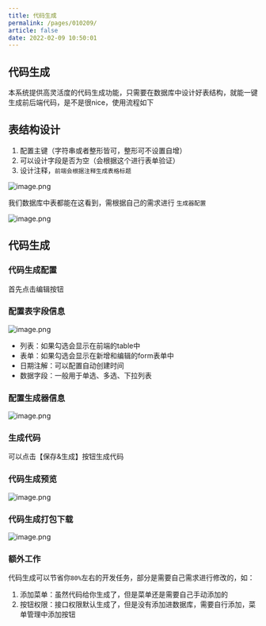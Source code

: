 ```yaml
---
title: 代码生成
permalink: /pages/010209/
article: false
date: 2022-02-09 10:50:01
---
```

## 代码生成
本系统提供高灵活度的代码生成功能，只需要在数据库中设计好表结构，就能一键生成前后端代码，是不是很nice，使用流程如下

##  表结构设计
1. 配置主键（字符串或者整形皆可，整形可不设置自增）
2. 可以设计字段是否为空（会根据这个进行表单验证）
3. 设计注释，```前端会根据注释生成表格标题```

![image.png](https://cxblog.qiniu.zhaohaoyue.love/20240318_1710751104253.png)

我们数据库中表都能在这看到，需根据自己的需求进行 ```生成器配置```

![image.png](https://cxblog.qiniu.zhaohaoyue.love/20240318_1710751197130.png)

## 代码生成

### 代码生成配置

首先点击编辑按钮

### 配置表字段信息

![image.png](https://cxblog.qiniu.zhaohaoyue.love/20240318_1710751323531.png)

- 列表：如果勾选会显示在前端的table中
- 表单：如果勾选会显示在新增和编辑的form表单中
- 日期注解：可以配置自动创建时间
- 数据字段：一般用于单选、多选、下拉列表

### 配置生成器信息

![image.png](https://cxblog.qiniu.zhaohaoyue.love/20240318_1710751534095.png)

### 生成代码

可以点击【保存&生成】按钮生成代码

### 代码生成预览

![image.png](https://cxblog.qiniu.zhaohaoyue.love/20240318_1710751596619.png)

### 代码生成打包下载

![image.png](https://cxblog.qiniu.zhaohaoyue.love/20240318_1710751630731.png)

### 额外工作
代码生成可以节省你```80%```左右的开发任务，部分是需要自己需求进行修改的，如：
1. 添加菜单：虽然代码给你生成了，但是菜单还是需要自己手动添加的
2. 按钮权限：接口权限默认生成了，但是没有添加进数据库，需要自行添加，菜单管理中添加按钮

<Vssue :title="$title" />
